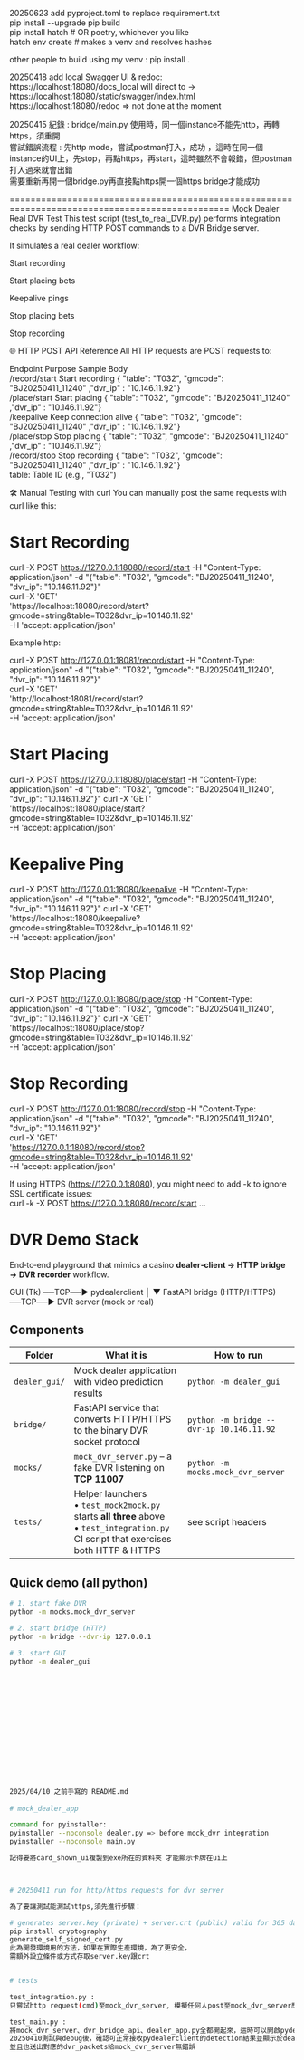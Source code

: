 20250623 add pyproject.toml to replace requirement.txt  
pip install --upgrade pip build  
pip install hatch  # OR poetry, whichever you like  
hatch env create   # makes a venv and resolves hashes  

other people to build using my venv : pip install .   


20250418 add local Swagger UI & redoc:  
https://localhost:18080/docs_local will direct to -> https://localhost:18080/static/swagger/index.html   
https://localhost:18080/redoc  => not done at the moment  


20250415 紀錄 : bridge/main.py 使用時，同一個instance不能先http，再轉https，須重開  
嘗試錯誤流程 : 先http mode，嘗試postman打入，成功 ，這時在同一個instance的UI上，先stop，再點https，再start，這時雖然不會報錯，但postman打入過來就會出錯  
需要重新再開一個bridge.py再直接點https開一個https bridge才能成功  

================================================================================================
Mock Dealer Real DVR Test
This test script (test_to_real_DVR.py) performs integration checks by sending HTTP POST commands to a DVR Bridge server.

It simulates a real dealer workflow:

Start recording

Start placing bets

Keepalive pings

Stop placing bets

Stop recording

🌐 HTTP POST API Reference
All HTTP requests are POST requests to:

Endpoint	Purpose	Sample Body  
/record/start	Start recording	{ "table": "T032", "gmcode": "BJ20250411_11240" ,"dvr_ip" : "10.146.11.92"}  
/place/start	Start placing	{ "table": "T032", "gmcode": "BJ20250411_11240" ,"dvr_ip" : "10.146.11.92"}  
/keepalive	Keep connection alive	{ "table": "T032", "gmcode": "BJ20250411_11240" ,"dvr_ip" : "10.146.11.92"}  
/place/stop	Stop placing	{ "table": "T032", "gmcode": "BJ20250411_11240" ,"dvr_ip" : "10.146.11.92"}  
/record/stop	Stop recording	{ "table": "T032", "gmcode": "BJ20250411_11240" ,"dvr_ip" : "10.146.11.92"}  
table: Table ID (e.g., "T032")  


🛠 Manual Testing with curl
You can manually post the same requests with curl like this:

# Start Recording
curl -X POST https://127.0.0.1:18080/record/start -H "Content-Type: application/json" -d "{\"table\": \"T032\", \"gmcode\": \"BJ20250411_11240\", \"dvr_ip\": \"10.146.11.92\"}"  
curl -X 'GET' \
  'https://localhost:18080/record/start?gmcode=string&table=T032&dvr_ip=10.146.11.92' \
  -H 'accept: application/json'  

Example http:  

curl -X POST http://127.0.0.1:18081/record/start -H "Content-Type: application/json" -d "{\"table\": \"T032\", \"gmcode\": \"BJ20250411_11240\", \"dvr_ip\": \"10.146.11.92\"}"  
curl -X 'GET' \
  'http://localhost:18081/record/start?gmcode=string&table=T032&dvr_ip=10.146.11.92' \
  -H 'accept: application/json'  

# Start Placing
curl -X POST https://127.0.0.1:18080/place/start -H "Content-Type: application/json" -d "{\"table\": \"T032\", \"gmcode\": \"BJ20250411_11240\", \"dvr_ip\": \"10.146.11.92\"}"
curl -X 'GET' \
  'https://localhost:18080/place/start?gmcode=string&table=T032&dvr_ip=10.146.11.92' \
  -H 'accept: application/json'

# Keepalive Ping
curl -X POST http://127.0.0.1:18080/keepalive -H "Content-Type: application/json" -d "{\"table\": \"T032\", \"gmcode\": \"BJ20250411_11240\", \"dvr_ip\": \"10.146.11.92\"}"
curl -X 'GET' \
  'https://localhost:18080/keepalive?gmcode=string&table=T032&dvr_ip=10.146.11.92' \
  -H 'accept: application/json'

# Stop Placing
curl -X POST http://127.0.0.1:18080/place/stop -H "Content-Type: application/json" -d "{\"table\": \"T032\", \"gmcode\": \"BJ20250411_11240\", \"dvr_ip\": \"10.146.11.92\"}"
curl -X 'GET' \
  'https://localhost:18080/place/stop?gmcode=string&table=T032&dvr_ip=10.146.11.92' \
  -H 'accept: application/json'  

# Stop Recording
curl -X POST http://127.0.0.1:18080/record/stop -H "Content-Type: application/json" -d "{\"table\": \"T032\", \"gmcode\": \"BJ20250411_11240\", \"dvr_ip\": \"10.146.11.92\"}"  
curl -X 'GET' \
  'https://127.0.0.1:18080/record/stop?gmcode=string&table=T032&dvr_ip=10.146.11.92' \
  -H 'accept: application/json'  


If using HTTPS (https://127.0.0.1:8080), you might need to add -k to ignore SSL certificate issues:  
curl -k -X POST https://127.0.0.1:8080/record/start ...  

# DVR Demo Stack

End‑to‑end playground that mimics a casino **dealer‑client → HTTP bridge →
DVR recorder** workflow.

GUI (Tk) ──TCP──► pydealerclient
│
▼
FastAPI bridge (HTTP/HTTPS) ──TCP──► DVR server (mock or real)


## Components

| Folder | What it is | How to run |
|--------|------------|------------|
| `dealer_gui/` | Mock dealer application with video prediction results | `python -m dealer_gui` |
| `bridge/` | FastAPI service that converts HTTP/HTTPS to the binary DVR socket protocol | `python -m bridge --dvr-ip 10.146.11.92` |
| `mocks/` | `mock_dvr_server.py` – a fake DVR listening on **TCP 11007** | `python -m mocks.mock_dvr_server` |
| `tests/` | Helper launchers<br>• `test_mock2mock.py` starts **all three** above<br>• `test_integration.py` CI script that exercises both HTTP & HTTPS | see script headers |

## Quick demo (all python)

```bash
# 1. start fake DVR
python -m mocks.mock_dvr_server

# 2. start bridge (HTTP)
python -m bridge --dvr-ip 127.0.0.1

# 3. start GUI
python -m dealer_gui









  
  
  
  
  
  
2025/04/10 之前手寫的 README.md  
  
# mock_dealer_app  

command for pyinstaller:
pyinstaller --noconsole dealer.py => before mock_dvr integration
pyinstaller --noconsole main.py

記得要將card_shown_ui複製到exe所在的資料夾 才能顯示卡牌在ui上



# 20250411 run for http/https requests for dvr server

為了要讓測試能測試https,須先進行步驟：

# generates server.key (private) + server.crt (public) valid for 365 days
pip install cryptography
generate_self_signed_cert.py
此為開發環境用的方法，如果在實際生產環境，為了更安全，
需額外設立條件或方式存取server.key跟crt


# tests

test_integration.py :  
只嘗試http request(cmd)至mock_dvr_server, 模擬任何人post至mock_dvr_server應有的規範與測試結果  

test_main.py :  
將mock_dvr_server、dvr_bridge_api、dealer_app.py全都開起來，這時可以開啟pydealerclient做測試，  
20250410測試與debug後，確認可正常接收pydealerclient的detection結果並顯示於dealer_app的UI上  
並且也送出對應的dvr_packets給mock_dvr_server無錯誤  
